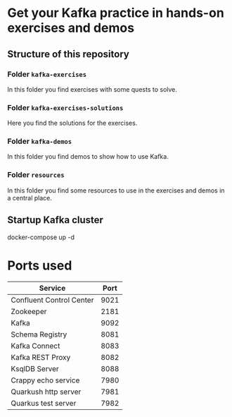 # Get your Kafka practice in hands-on exercises and demos

## Structure of this repository

### Folder `kafka-exercises`

In this folder you find exercises with some quests to solve.

### Folder `kafka-exercises-solutions`

Here you find the solutions for the exercises.

### Folder `kafka-demos`

In this folder you find demos to show how to use Kafka.

### Folder `resources`

In this folder you find some resources to use in the exercises and demos in a central place.


## Startup Kafka cluster

docker-compose up -d 

# Ports used

| Service                  | Port |
|--------------------------|------|
| Confluent Control Center | 9021 |
| Zookeeper                | 2181 |
| Kafka                    | 9092 |
| Schema Registry          | 8081 |
| Kafka Connect            | 8083 |
| Kafka REST Proxy         | 8082 |
| KsqlDB Server            | 8088 |
| Crappy echo service      | 7980 |
| Quarkush http server     | 7981 |
| Quarkus test server      | 7982 |
